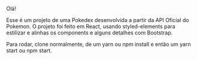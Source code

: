 Olá! 

Esse é um projeto de uma Pokedex desenvolvida a partir da API Oficial do Pokemon.
O projeto foi feito em React, usando styled-elements para estilizar e alinhas os components
e alguns detalhes com Bootstrap.

Para rodar, clone normalmente, de um yarn ou npm install e então um yarn start ou npm start.